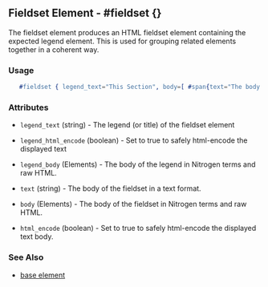 <!-- dash: #fieldset | Element | ###:Section -->



## Fieldset Element - #fieldset {}

  The fieldset element produces an HTML fieldset element containing the expected legend 
  element. This is used for grouping related elements together in a coherent way.

### Usage

```erlang
   #fieldset { legend_text="This Section", body=[ #span{text="The body of the fieldset"} ] }

```

### Attributes

   * `legend_text` (string) - The legend (or title) of the fieldset element

   * `legend_html_encode` (boolean) - Set to true to safely html-encode the displayed text

   * `legend_body` (Elements) - The body of the legend in Nitrogen terms and raw HTML.

   * `text` (string) - The body of the fieldset in a text format.

   * `body` (Elements) - The body of the fieldset in Nitrogen terms and raw HTML.

   * `html_encode` (boolean) - Set to true to safely html-encode the displayed text body.

### See Also

 *  [base element](./element_base.md)

